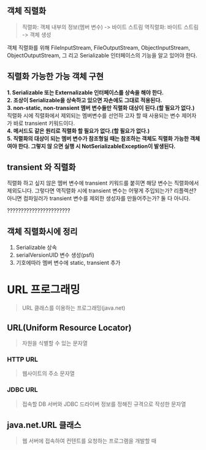 ## 객체 직렬화
> 직렬화: 객체 내부의 정보(멤버 변수) -> 바이트 스트림
> 역직렬화: 바이트 스트림 -> 객체 생성

객체 직렬화를 위해
FileInputStream, FileOutputStream, ObjectInputStream, ObjectOutputStream, 그 리고 Serializable 인터페이스의 기능을 알고 있어야 한다.

## 직렬화 가능한 가능 객체 구현
**1. Serializable 또는 Externalizable 인터페이스를 상속을 해야 한다.**<br>
**2. 조상이 Serializable을 상속하고 있으면 자손에도 그대로 적용된다.**<br>
**3. non-static, non-transient 멤버 변수들만 직렬화 대상이 된다.(할 필요가 없다.)**<br>
직렬화 시에 직렬화에서 제외되는 멤버변수를 선언하 고자 할 때 사용되는 변수 제어자가 바로 transient 키워드이다.<br>
**4. 메서드도 같은 원리로 직렬화 할 필요가 없다.(할 필요가 없다.)** <br>
**5. 직렬화의 대상이 되는 멤버 변수가 참조형일 때는 참조하는 객체도 직렬화 가능한 객체여야 한다. 그렇지 않 으면 실행 시 NotSerializableException이 발생된다.**

## transient 와 직렬화
직렬화 하고 싶지 않은 멤버 변수에 transient 키워드를 붙히면 해당 변수는 직렬화에서 제외도니다.
그렇다면 역직렬화 시에 transient 변수는 어떻게 주입되는가? 리플렉션? 아니면 컴파일러가 transient 변수를 제외한 생성자를 만들어주는가?
둘 다 아니다.

???????????????????????

## 객체 직렬화시에 정리
1. Serializable 상속 
2. serialVersionUID 변수 생성(psfi)
3. 기호에따라 멤버 변수에 static, transient 추가 

# URL 프로그래밍
> URL 클래스를 이용하는 프로그래밍(java.net)

## URL(Uniform Resource Locator)
> 자원을 식별할 수 있는 문자열

### HTTP URL
> 웹사이트의 주소 문자열

### JDBC URL
> 접속할 DB 서버와 JDBC 드라이버 정보를 정해진 규격으로 작성한 문자열

## java.net.URL 클래스
> 웹 서버에 접속하여 컨텐트를 요청하는 프로그램을 개발할 때




